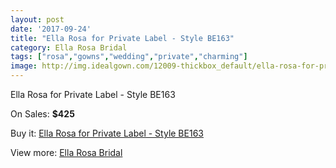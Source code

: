 ```yaml
---
layout: post
date: '2017-09-24'
title: "Ella Rosa for Private Label - Style BE163"
category: Ella Rosa Bridal
tags: ["rosa","gowns","wedding","private","charming"]
image: http://img.idealgown.com/12009-thickbox_default/ella-rosa-for-private-label-style-be163.jpg
---
```

Ella Rosa for Private Label - Style BE163

On Sales: **$425**
<a href="https://www.idealgown.com/en/ella-rosa-bridal/4871-ella-rosa-for-private-label-style-be163.html"><amp-img layout="responsive" width="600" height="600" src="//img.idealgown.com/12009-thickbox_default/ella-rosa-for-private-label-style-be163.jpg" alt="Ella Rosa for Private Label - Style BE163 0" /></a>
<a href="https://www.idealgown.com/en/ella-rosa-bridal/4871-ella-rosa-for-private-label-style-be163.html"><amp-img layout="responsive" width="600" height="600" src="//img.idealgown.com/12010-thickbox_default/ella-rosa-for-private-label-style-be163.jpg" alt="Ella Rosa for Private Label - Style BE163 1" /></a>

Buy it: [Ella Rosa for Private Label - Style BE163](https://www.idealgown.com/en/ella-rosa-bridal/4871-ella-rosa-for-private-label-style-be163.html "Ella Rosa for Private Label - Style BE163")

View more: [Ella Rosa Bridal](https://www.idealgown.com/en/60-ella-rosa-bridal "Ella Rosa Bridal")